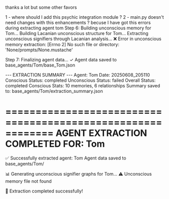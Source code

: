 thanks a lot but some other favors 

1 - where should I add this psychic integration module ?
2 - main.py doesn't need changes with this enhancements ? becuse I have got this errors during extracting agent tom
Step 6: Building unconscious memory for Tom...
Building Lacanian unconscious structure for Tom...
Extracting unconscious signifiers through Lacanian analysis...
❌ Error in unconscious memory extraction: [Errno 2] No such file or directory: 'None/prompts/None.mustache'

Step 7: Finalizing agent data...
✓ Agent data saved to base_agents/Tom/base_Tom.json

--- EXTRACTION SUMMARY ---
Agent: Tom
Date: 20250608_205110
Conscious Status: completed
Unconscious Status: failed
Overall Status: completed
Conscious Stats: 10 memories, 6 relationships
Summary saved to: base_agents/Tom/extraction_summary.json

============================================================
AGENT EXTRACTION COMPLETED FOR: Tom
============================================================

✅ Successfully extracted agent: Tom
Agent data saved to base_agents/Tom/

📊 Generating unconscious signifier graphs for Tom...
⚠️ Unconscious memory file not found

🎉 Extraction completed successfully!
